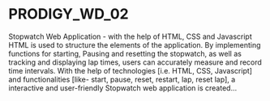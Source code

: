 # PRODIGY_WD_02
Stopwatch Web Application - with the help of HTML, CSS and Javascript
HTML is used to structure the elements of the application. By implementing functions for starting, Pausing and resetting the stopwatch, as well as tracking and displaying lap times, users can accurately measure and record time intervals. With the help of technologies [i.e. HTML, CSS, Javascript] and functionalities [like- start, pause, reset, restart, lap, reset lap], a interactive and user-friendly Stopwatch web application is created...

